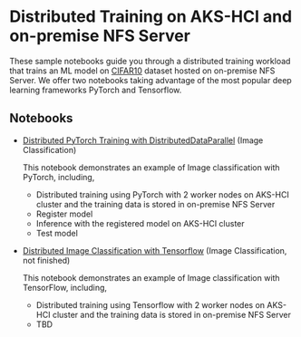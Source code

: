 # Distributed Training on AKS-HCI and on-premise NFS Server

These sample notebooks guide you through a distributed training workload that trains an ML model on [CIFAR10](https://www.cs.toronto.edu/~kriz/cifar.html) dataset hosted on on-premise NFS Server. We offer two notebooks taking advantage of the most popular deep learning frameworks PyTorch and Tensorflow.

## Notebooks

* [Distributed PyTorch Training with DistributedDataParallel](distributed-pytorch-cifar10.ipynb) (Image Classification)

  This notebook demonstrates an example of Image classification with PyTorch, including,
  * Distributed training using PyTorch with 2 worker nodes on AKS-HCI cluster and the training data is stored in on-premise NFS Server
  * Register model
  * Inference with the registered model on AKS-HCI cluster
  * Test model

* [Distributed Image Classification with Tensorflow](distributed-tf2-cifar10.ipynb) (Image Classification, not finished)
  
  This notebook demonstrates an example of Image classification with TensorFlow, including,
  * Distributed training using Tensorflow with 2 worker nodes on AKS-HCI cluster and the training data is stored in on-premise NFS Server
  * TBD